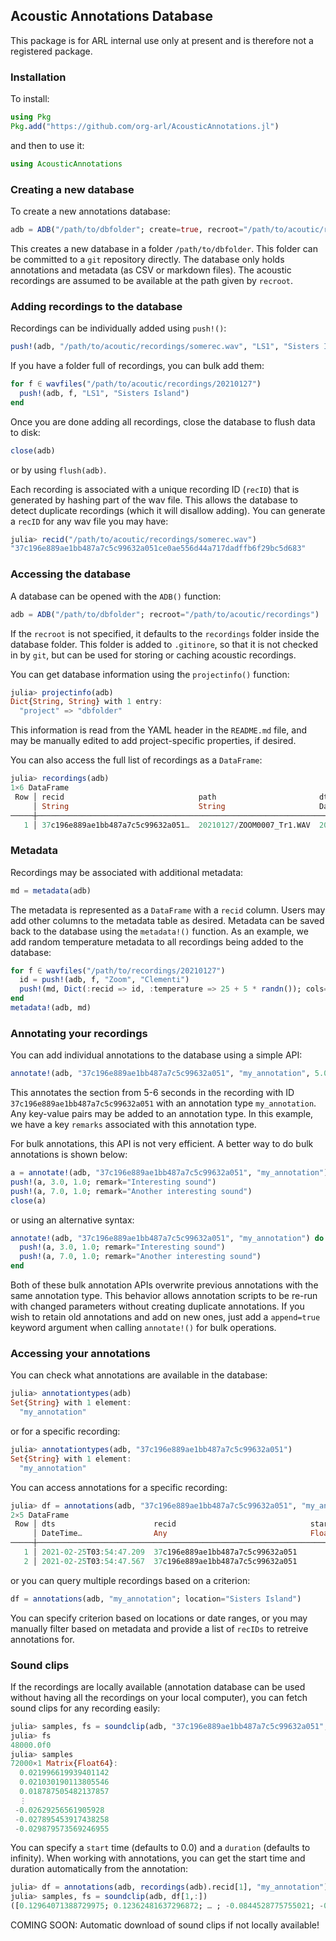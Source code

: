 ## Acoustic Annotations Database

This package is for ARL internal use only at present and is therefore not a registered package.

### Installation

To install:
```julia
using Pkg
Pkg.add("https://github.com/org-arl/AcousticAnnotations.jl")
```
and then to use it:
```julia
using AcousticAnnotations
```

### Creating a new database

To create a new annotations database:
```julia
adb = ADB("/path/to/dbfolder"; create=true, recroot="/path/to/acoutic/recordings")
```
This creates a new database in a folder `/path/to/dbfolder`. This folder can be committed to a `git`
repository directly. The database only holds annotations and metadata (as CSV or markdown files).
The acoustic recordings are assumed to be available at the path given by `recroot`.

### Adding recordings to the database

Recordings can be individually added using `push!()`:
```julia
push!(adb, "/path/to/acoutic/recordings/somerec.wav", "LS1", "Sisters Island")
```
If you have a folder full of recordings, you can bulk add them:
```julia
for f ∈ wavfiles("/path/to/acoutic/recordings/20210127")
  push!(adb, f, "LS1", "Sisters Island")
end
```
Once you are done adding all recordings, close the database to flush data to disk:
```julia
close(adb)
```
or by using `flush(adb)`.

Each recording is associated with a unique recording ID (`recID`) that is generated by hashing part of the
wav file. This allows the database to detect duplicate recordings (which it will disallow adding). You can
generate a `recID` for any wav file you may have:
```julia
julia> recid("/path/to/acoutic/recordings/somerec.wav")
"37c196e889ae1bb487a7c5c99632a051ce0ae556d44a717dadffb6f29bc5d683"
```

### Accessing the database

A database can be opened with the `ADB()` function:
```julia
adb = ADB("/path/to/dbfolder"; recroot="/path/to/acoutic/recordings")
```
If the `recroot` is not specified, it defaults to the `recordings` folder inside the database folder.
This folder is added to `.gitinore`, so that it is not checked in by `git`, but can be used for storing
or caching acoustic recordings.

You can get database information using the `projectinfo()` function:
```julia
julia> projectinfo(adb)
Dict{String, String} with 1 entry:
  "project" => "dbfolder"
```
This information is read from the YAML header in the `README.md` file, and may be manually edited to
add project-specific properties, if desired.

You can also access the full list of recordings as a `DataFrame`:
```julia
julia> recordings(adb)
1×6 DataFrame
 Row │ recid                              path                       dts                  duration  device  location
     │ String                             String                     DateTime…            Float64   String  String
─────┼───────────────────────────────────────────────────────────────────────────────────────────────────────────────
   1 │ 37c196e889ae1bb487a7c5c99632a051…  20210127/ZOOM0007_Tr1.WAV  2021-01-03T19:23:40   6821.57  LS1     Sisters Island
```

### Metadata

Recordings may be associated with additional metadata:
```julia
md = metadata(adb)
```
The metadata is represented as a `DataFrame` with a `recid` column. Users may add other columns to the metadata
table as desired. Metadata can be saved back to the database using the `metadata!()` function. As an example, we
add random temperature metadata to all recordings being added to the database:
```julia
for f ∈ wavfiles("/path/to/recordings/20210127")
  id = push!(adb, f, "Zoom", "Clementi")
  push!(md, Dict(:recid => id, :temperature => 25 + 5 * randn()); cols=:union)
end
metadata!(adb, md)
```

### Annotating your recordings

You can add individual annotations to the database using a simple API:
```julia
annotate!(adb, "37c196e889ae1bb487a7c5c99632a051", "my_annotation", 5.0, 1.0; remarks="interesting sound")
```
This annotates the section from 5-6 seconds in the recording with ID `37c196e889ae1bb487a7c5c99632a051` with
an annotation type `my_annotation`. Any key-value pairs may be added to an annotation type. In this example,
we have a key `remarks` associated with this annotation type.

For bulk annotations, this API is not very efficient. A better way to do bulk annotations is shown below:
```julia
a = annotate!(adb, "37c196e889ae1bb487a7c5c99632a051", "my_annotation")
push!(a, 3.0, 1.0; remark="Interesting sound")
push!(a, 7.0, 1.0; remark="Another interesting sound")
close(a)
```
or using an alternative syntax:
```julia
annotate!(adb, "37c196e889ae1bb487a7c5c99632a051", "my_annotation") do a
  push!(a, 3.0, 1.0; remark="Interesting sound")
  push!(a, 7.0, 1.0; remark="Another interesting sound")
end
```

Both of these bulk annotation APIs overwrite previous annotations with the same annotation type. This behavior
allows annotation scripts to be re-run with changed parameters without creating duplicate annotations. If you
wish to retain old annotations and add on new ones, just add a `append=true` keyword argument when calling
`annotate!()` for bulk operations.

### Accessing your annotations

You can check what annotations are available in the database:
```julia
julia> annotationtypes(adb)
Set{String} with 1 element:
  "my_annotation"
```
or for a specific recording:
```julia
julia> annotationtypes(adb, "37c196e889ae1bb487a7c5c99632a051")
Set{String} with 1 element:
  "my_annotation"
```
You can access annotations for a specific recording:
```julia
julia> df = annotations(adb, "37c196e889ae1bb487a7c5c99632a051", "my_annotation")
2×5 DataFrame
 Row │ dts                      recid                              start    duration  remark
     │ DateTime…                Any                                Float64  Float64   String?
─────┼──────────────────────────────────────────────────────────────────────────────────────────────────────────
   1 │ 2021-02-25T03:54:47.209  37c196e889ae1bb487a7c5c99632a051       3.0       1.0  Interesting sound
   2 │ 2021-02-25T03:54:47.567  37c196e889ae1bb487a7c5c99632a051       7.0       1.0  Another interesting sound
```
or you can query multiple recordings based on a criterion:
```julia
df = annotations(adb, "my_annotation"; location="Sisters Island")
```
You can specify criterion based on locations or date ranges, or you may manually filter based on metadata and
provide a list of `recIDs` to retreive annotations for.

### Sound clips

If the recordings are locally available (annotation database can be used without having all the recordings on
your local computer), you can fetch sound clips for any recording easily:
```julia
julia> samples, fs = soundclip(adb, "37c196e889ae1bb487a7c5c99632a051"; duration=1.5);
julia> fs
48000.0f0
julia> samples
72000×1 Matrix{Float64}:
  0.021996619939401142
  0.021030190113805546
  0.018787505482137857
  ⋮
 -0.02629256561905928
 -0.027895453917438258
 -0.029879573569246955
```
You can specify a `start` time (defaults to 0.0) and a `duration` (defaults to infinity). When working with annotations,
you can get the start time and duration automatically from the annotation:
```julia
julia> df = annotations(adb, recordings(adb).recid[1], "my_annotation");
julia> samples, fs = soundclip(adb, df[1,:])
([0.12964071388729975; 0.12362481637296872; … ; -0.0844528775755021; -0.08288086448679739], 48000.0f0)
```

COMING SOON: Automatic download of sound clips if not locally available!
